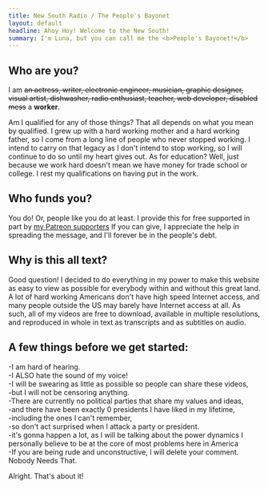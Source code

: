 ```yaml
---
title: New South Radio / The People's Bayonet
layout: default
headline: Ahoy Hoy! Welcome to the New South!
summary: I'm Luna, but you can call me the <b>People's Bayonet!</b>
---
```




## Who are you?
I am ~~an actress, writer, electronic engineer, musician, graphic designer, visual artist, dishwasher, radio enthusiast, teacher, web developer, disabled mess~~ a **worker**.

Am I qualified for any of those things? That all depends on what you mean by qualified. I grew up with a hard working mother and a hard working father, so I come from a long line of people who never stopped working. I intend to carry on that legacy as I don't intend to stop working, so I will continue to do so until my heart gives out. As for education? Well, just because we work hard doesn't mean we have money for trade school or college. I rest my qualifications on having put in the work.

## Who funds you?  
You do! Or, people like you do at least. I provide this for free supported in part by [my Patreon supporters](https://patreon.com/peoplesbayonet) If you can give, I appreciate the help in spreading the message, and I'll forever be in the people's debt.  

## Why is this all text?
Good question! I decided to do everything in my power to make this website as easy to view as possible for everybody within and without this great land. A lot of hard working Americans don't have high speed Internet access, and many people outside the US may barely have Internet access at all. As such, all of my videos are free to download, available in multiple resolutions, and reproduced in whole in text as transcripts and as subtitles on audio.

## A few things before we get started:  
-I am hard of hearing.  
-I ALSO hate the sound of my voice!  
-I will be swearing as little as possible so people can share these videos,  
-but I will not be censoring anything.  
-There are currently no political parties that share my values and ideas,  
-and there have been exactly 0 presidents I have liked in my lifetime,  
-including the ones I can't remember,  
-so don't act surprised when I attack a party or president.  
-it's gonna happen a lot, as I will be talking about the power dynamics I personally believe to be at the core of most problems here in America  
-If you are being rude and unconstructive, I will delete your comment. Nobody Needs That.  

Alright. That's about it!
